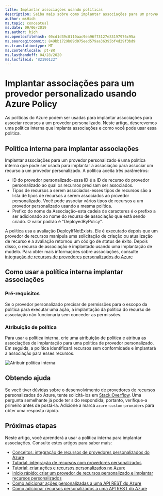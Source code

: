 ```yaml
---
title: Implantar associações usando políticas
description: Saiba mais sobre como implantar associações para um provedor personalizado usando o serviço Azure Policy.
author: msHich
ms.topic: conceptual
ms.date: 09/06/2019
ms.author: hich
ms.openlocfilehash: 00cd1d39c0110aac9ea96f73127e83197976c95a
ms.sourcegitcommit: 849bb1729b89d075eed579aa36395bf4d29f3bd9
ms.translationtype: MT
ms.contentlocale: pt-BR
ms.lasthandoff: 04/28/2020
ms.locfileid: "82190122"
---
```

# <a name="deploy-associations-for-a-custom-provider-using-azure-policy"></a>Implantar associações para um provedor personalizado usando Azure Policy

As políticas do Azure podem ser usadas para implantar associações para associar recursos a um provedor personalizado. Neste artigo, descrevemos uma política interna que implanta associações e como você pode usar essa política.

## <a name="built-in-policy-to-deploy-associations"></a>Política interna para implantar associações

Implantar associações para um provedor personalizado é uma política interna que pode ser usada para implantar a associação para associar um recurso a um provedor personalizado. A política aceita três parâmetros:

- ID do provedor personalizado-essa ID é a ID de recurso do provedor personalizado ao qual os recursos precisam ser associados.
- Tipos de recursos a serem associados-esses tipos de recursos são a lista de tipos de recursos a serem associados ao provedor personalizado. Você pode associar vários tipos de recursos a um provedor personalizado usando a mesma política.
- Prefixo do nome da Associação-esta cadeia de caracteres é o prefixo a ser adicionado ao nome do recurso de associação que está sendo criado. O valor padrão é "DeployedByPolicy".

A política usa a avaliação DeployIfNotExists. Ele é executado depois que um provedor de recursos manipula uma solicitação de criação ou atualização de recurso e a avaliação retornou um código de status de êxito. Depois disso, o recurso de associação é implantado usando uma implantação de modelo.
Para obter mais informações sobre associações, consulte [integração de recursos de provedores personalizados do Azure](./concepts-resource-onboarding.md)

## <a name="how-to-use-the-deploy-associations-built-in-policy"></a>Como usar a política interna implantar associações 

### <a name="prerequisites"></a>Pré-requisitos
Se o provedor personalizado precisar de permissões para o escopo da política para executar uma ação, a implantação da política do recurso de associação não funcionaria sem conceder as permissões.

### <a name="policy-assignment"></a>Atribuição de política
Para usar a política interna, crie uma atribuição de política e atribua as associações de implantação para uma política de provedor personalizado. Em seguida, a política identificará recursos sem conformidade e implantará a associação para esses recursos.

![Atribuir política interna](media/concepts-built-in-policy/assign-builtin-policy-customprovider.png)

## <a name="getting-help"></a>Obtendo ajuda

Se você tiver dúvidas sobre o desenvolvimento de provedores de recursos personalizados do Azure, tente solicitá-los em [Stack Overflow](https://stackoverflow.com/questions/tagged/azure-custom-providers). Uma pergunta semelhante já pode ter sido respondida, portanto, verifique-a primeiro antes de postá-la. Adicione a marca ```azure-custom-providers``` para obter uma resposta rápida.

## <a name="next-steps"></a>Próximas etapas

Neste artigo, você aprenderá a usar a política interna para implantar associações. Consulte estes artigos para saber mais:

- [Conceitos: integração de recursos de provedores personalizados do Azure](./concepts-resource-onboarding.md)
- [Tutorial: integração de recursos com provedores personalizados](./tutorial-resource-onboarding.md)
- [Tutorial: criar ações e recursos personalizados no Azure](./tutorial-get-started-with-custom-providers.md)
- [Início rápido: criar um provedor de recursos personalizado e implantar recursos personalizados](./create-custom-provider.md)
- [Como adicionar ações personalizadas a uma API REST do Azure](./custom-providers-action-endpoint-how-to.md)
- [Como adicionar recursos personalizados a uma API REST do Azure](./custom-providers-resources-endpoint-how-to.md)
